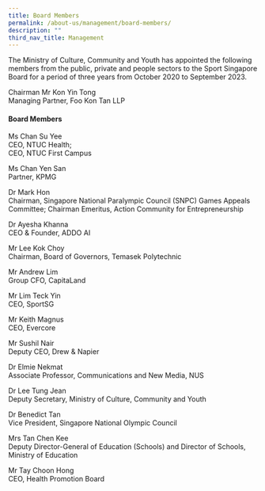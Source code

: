 ```yaml
---
title: Board Members
permalink: /about-us/management/board-members/
description: ""
third_nav_title: Management
---
```

The Ministry of Culture, Community and Youth has appointed the following members from the public, private and people sectors to the Sport Singapore Board for a period of three years from October 2020 to September 2023.

Chairman Mr Kon Yin Tong  
Managing Partner, Foo Kon Tan LLP

#### **Board Members**

Ms Chan Su Yee  
CEO, NTUC Health;  
CEO, NTUC First Campus

Ms Chan Yen San  
Partner, KPMG

Dr Mark Hon  
Chairman, Singapore National Paralympic Council (SNPC) Games Appeals Committee; 
Chairman Emeritus, Action Community for Entrepreneurship

Dr Ayesha Khanna  
CEO & Founder, ADDO AI

Mr Lee Kok Choy  
Chairman, Board of Governors, Temasek Polytechnic

Mr Andrew Lim  
Group CFO, CapitaLand

Mr Lim Teck Yin  
CEO, SportSG

Mr Keith Magnus  
CEO, Evercore  
  
Mr Sushil Nair  
Deputy CEO, Drew & Napier

Dr Elmie Nekmat  
Associate Professor, Communications and New Media, NUS  
  
Dr Lee Tung Jean  
Deputy Secretary, Ministry of Culture, Community and Youth  
  
Dr Benedict Tan  
Vice President, Singapore National Olympic Council  
  
Mrs Tan Chen Kee  
Deputy Director-General of Education (Schools) and Director of Schools, Ministry of Education

Mr Tay Choon Hong  
CEO, Health Promotion Board